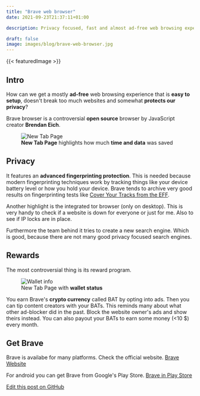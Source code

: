 ```yaml
---
title: "Brave web browser"
date: 2021-09-23T21:37:11+01:00
description: Privacy focused, fast and almost ad-free web browsing experience.
draft: false
image: images/blog/brave-web-browser.jpg
---
```

{{< featuredImage >}}
## Intro

How can we get a mostly **ad-free** web browsing experience that is **easy to setup**, doesn't break too much websites and somewhat **protects our privacy**?

Brave browser is a controversial **open source** browser by JavaScript creator **Brendan Eich**.

<figure>
  <img src="/images/blog/brave-start-en.jpg" alt="New Tab Page">
  <figcaption><b>New Tab Page</b> highlights how much <b>time and data</b> was saved</figcaption>
</figure>

## Privacy

It features an **advanced fingerprinting protection**. This is needed because modern fingerprinting techniques work by tracking things like your device battery level or how you hold your device.
Brave tends to archive very good results on fingerprinting tests like [Cover Your Tracks from the EFF](https://coveryourtracks.eff.org/).

Another highlight is the integrated tor browser (only on desktop).
This is very handy to check if a website is down for everyone or just for me. Also to see if IP locks are in place.

Furthermore the team behind it tries to create a new search engine. Which is good, because there are not many good privacy focused search engines.

## Rewards

The most controversial thing is its reward program.

<figure>
 <img src="/images/blog/brave-rewards-en.jpg" alt="Wallet info">
 <figcaption>New Tab Page with <b>wallet status</b></figcaption>
</figure>

You earn Brave's <b>crypto currency</b> called BAT by opting into ads. Then you can tip content creators with your BATs.
This reminds many about what other ad-blocker did in the past. Block the website owner's ads and show theirs instead.
You can also payout your BATs to earn some money (<10 $) every month.

## Get Brave

Brave is availabe for many platforms. Check the official website.
[Brave Website](https://brave.com)

For android you can get Brave from Google's Play Store.
[Brave in Play Store](https://play.google.com/store/apps/details?id=com.brave.browser)

[Edit this post on GitHub](https://github.com/treffner/thomastreffner.com/blob/main/content/en/posts/brave_web_browser.md)

